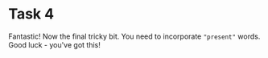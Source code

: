 # Task 4

Fantastic! Now the final tricky bit. You need to incorporate `"present"` words. Good luck - you've got this!
